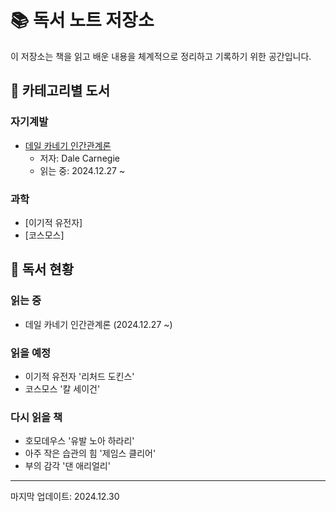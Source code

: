 # 📚 독서 노트 저장소

이 저장소는 책을 읽고 배운 내용을 체계적으로 정리하고 기록하기 위한 공간입니다.

## 📖 카테고리별 도서
### 자기계발
- [데일 카네기 인간관계론](./relationships/dale-carnegie-human-relations.md)
  - 저자: Dale Carnegie
  - 읽는 중: 2024.12.27 ~

### 과학
- [이기적 유전자]
- [코스모스]

## 📝 독서 현황
### 읽는 중
- 데일 카네기 인간관계론 (2024.12.27 ~)

### 읽을 예정
- 이기적 유전자 '리처드 도킨스'
- 코스모스 '칼 세이건'

### 다시 읽을 책
- 호모데우스 '유발 노아 하라리'
- 아주 작은 습관의 힘 '제임스 클리어'
- 부의 감각 '댄 애리얼리'

---
마지막 업데이트: 2024.12.30
